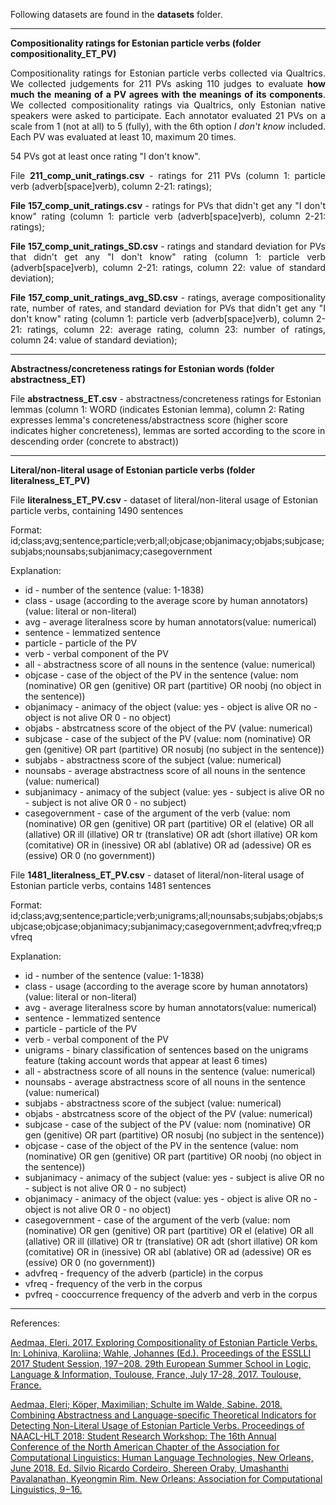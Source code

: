 Following datasets are found in the <b>datasets</b> folder.

---------

<b>Compositionality ratings for Estonian particle verbs (folder compositionality_ET_PV)</b>

<p align="justify">Compositionality ratings for Estonian particle verbs collected via Qualtrics. We collected judgements for 211 PVs asking 110 judges to evaluate <b>how much the meaning of a PV agrees with the meanings of its components</b>. We collected compositionality ratings via Qualtrics, only Estonian native speakers were asked to participate. Each annotator evaluated 21 PVs on a scale from 1 (not at all) to 5 (fully), with the 6th option <i>I don't know</i> included. Each PV was evaluated at least 10, maximum 20 times.</p>

54 PVs got at least once rating "I don't know". 

<p align="justify">File <b>211_comp_unit_ratings.csv</b> - ratings for 211 PVs (column 1: particle verb (adverb[space]verb), column 2-21: ratings);</p>

<p align="justify"><b>File 157_comp_unit_ratings.csv</b> - ratings for PVs that didn't get any "I don't know" rating (column 1: particle verb (adverb[space]verb), column 2-21: ratings);</p>

<p align="justify"><b>File 157_comp_unit_ratings_SD.csv</b> - ratings and standard deviation for PVs that didn't get any "I don't know" rating (column 1: particle verb (adverb[space]verb), column 2-21: ratings, column 22: value of standard deviation);</p>

<p align="justify"><b>File 157_comp_unit_ratings_avg_SD.csv</b> - ratings, average compositionality rate, number of rates, and standard deviation for PVs that didn't get any "I don't know" rating (column 1: particle verb (adverb[space]verb), column 2-21: ratings, column 22: average rating, column 23: number of ratings, column 24: value of standard deviation);</p>

---------

<b>Abstractness/concreteness ratings for Estonian words (folder abstractness_ET)</b>

File <b>abstractness_ET.csv</b> - abstractness/concreteness ratings for Estonian lemmas (column 1: WORD (indicates Estonian lemma), column 2: Rating expresses lemma's concreteness/abstractness score (higher score indicates higher concreteness), lemmas are sorted according to the score in descending order (concrete to abstract))

---------

<b>Literal/non-literal usage of Estonian particle verbs (folder literalness_ET_PV)</b>

File <b>literalness_ET_PV.csv</b> - dataset of literal/non-literal usage of Estonian particle verbs, containing 1490 sentences

Format: id;class;avg;sentence;particle;verb;all;objcase;objanimacy;objabs;subjcase;subjabs;nounsabs;subjanimacy;casegovernment

Explanation: 
<ul>
<li>id - number of the sentence (value: 1-1838)

<li>class - usage (according to the average score by human annotators) (value: literal or non-literal)

<li>avg - average literalness score by human annotators(value: numerical)

<li>sentence - lemmatized sentence

<li>particle - particle of the PV

<li>verb - verbal component of the PV 

<li>all - abstractness score of all nouns in the sentence (value: numerical)

<li>objcase - case of the object of the PV in the sentence (value: nom (nominative) OR gen (genitive) OR part (partitive) OR noobj (no object in the sentence))

<li>objanimacy - animacy of the object (value: yes - object is alive OR no - object is not alive OR 0 - no object)

<li>objabs - abstrcatness score of the object of the PV (value: numerical)

<li>subjcase - case of the subject of the PV (value: nom (nominative) OR gen (genitive) OR part (partitive) OR nosubj (no subject in the sentence))

<li>subjabs - abstractness score of the subject (value: numerical)

<li>nounsabs - average abstractness score of all nouns in the sentence (value: numerical)

<li>subjanimacy - animacy of the subject (value: yes - subject is alive OR no - subject is not alive OR 0 - no subject)

<li>casegovernment - case of the argument of the verb (value: nom (nominative) OR gen (genitive) OR part (partitive) OR el (elative) OR all (allative) OR ill (illative) OR tr (translative) OR adt (short illative) OR kom (comitative) OR in (inessive) OR abl (ablative) OR ad (adessive) OR es (essive) OR 0 (no government))
</ul>

File <b>1481_literalness_ET_PV.csv</b> - dataset of literal/non-literal usage of Estonian particle verbs, contains 1481 sentences

Format: id;class;avg;sentence;particle;verb;unigrams;all;nounsabs;subjabs;objabs;subjcase;objcase;objanimacy;subjanimacy;casegovernment;advfreq;vfreq;pvfreq

Explanation: 
<ul>
<li>id - number of the sentence (value: 1-1838)

<li>class - usage (according to the average score by human annotators) (value: literal or non-literal)

<li>avg - average literalness score by human annotators(value: numerical)

<li>sentence - lemmatized sentence

<li>particle - particle of the PV 

<li>verb - verbal component of the PV 

<li>unigrams - binary classification of sentences based on the unigrams feature (taking account words that appear at least 6 times)

<li>all - abstractness score of all nouns in the sentence (value: numerical)

<li>nounsabs - average abstractness score of all nouns in the sentence (value: numerical)

<li>subjabs - abstractness score of the subject (value: numerical)

<li>objabs - abstrcatness score of the object of the PV (value: numerical)

<li>subjcase - case of the subject of the PV (value: nom (nominative) OR gen (genitive) OR part (partitive) OR nosubj (no subject in the sentence))

<li>objcase - case of the object of the PV in the sentence (value: nom (nominative) OR gen (genitive) OR part (partitive) OR noobj (no object in the sentence))

<li>subjanimacy - animacy of the subject (value: yes - subject is alive OR no - subject is not alive OR 0 - no subject)

<li>objanimacy - animacy of the object (value: yes - object is alive OR no - object is not alive OR 0 - no object)

<li>casegovernment - case of the argument of the verb (value: nom (nominative) OR gen (genitive) OR part (partitive) OR el (elative) OR all (allative) OR ill (illative) OR tr (translative) OR adt (short illative) OR kom (comitative) OR in (inessive) OR abl (ablative) OR ad (adessive) OR es (essive) OR 0 (no government))

<li>advfreq - frequency of the adverb (particle) in the corpus

<li>vfreq - frequency of the verb in the corpus

<li>pvfreq - cooccurrence frequency of the adverb and verb in the corpus
</ul>

---------

References:

<a href="http://www2.sfs.nphil.uni-tuebingen.de/esslli-stus-2017/preproceedings_stus_2017.pdf#page=197">Aedmaa, Eleri. 2017. Exploring Compositionality of Estonian Particle Verbs. In: Lohiniva, Karoliina; Wahle, Johannes (Ed.). Proceedings of the ESSLLI 2017 Student Session, 197−208. 29th European Summer School in Logic, Language & Information, Toulouse, France, July 17-28, 2017. Toulouse, France.</a>

<a href="http://aclweb.org/anthology/N18-4002">Aedmaa, Eleri; Köper, Maximilian; Schulte im Walde, Sabine. 2018. Combining Abstractness and Language-specific Theoretical Indicators for Detecting Non-Literal Usage of Estonian Particle Verbs. Proceedings of NAACL-HLT 2018: Student Research Workshop: The 16th Annual Conference of the North American Chapter of the Association for Computational Linguistics: Human Language Technologies, New Orleans, June 2018. Ed. Silvio Ricardo Cordeiro, Shereen Oraby, Umashanthi Pavalanathan, Kyeongmin Rim. New Orleans: Association for Computational Linguistics, 9−16.</a>

 




